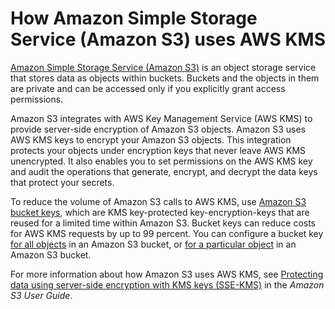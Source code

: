 # How Amazon Simple Storage Service \(Amazon S3\) uses AWS KMS<a name="services-s3"></a>

[Amazon Simple Storage Service \(Amazon S3\)](https://docs.aws.amazon.com/AmazonS3/latest/userguide/Welcome.html) is an object storage service that stores data as objects within buckets\. Buckets and the objects in them are private and can be accessed only if you explicitly grant access permissions\. 

Amazon S3 integrates with AWS Key Management Service \(AWS KMS\) to provide server\-side encryption of Amazon S3 objects\. Amazon S3 uses AWS KMS keys to encrypt your Amazon S3 objects\. This integration protects your objects under encryption keys that never leave AWS KMS unencrypted\. It also enables you to set permissions on the AWS KMS key and audit the operations that generate, encrypt, and decrypt the data keys that protect your secrets\. 

To reduce the volume of Amazon S3 calls to AWS KMS, use [Amazon S3 bucket keys](https://docs.aws.amazon.com/AmazonS3/latest/userguide/bucket-key.html), which are KMS key\-protected key\-encryption\-keys that are reused for a limited time within Amazon S3\. Bucket keys can reduce costs for AWS KMS requests by up to 99 percent\. You can configure a bucket key [for all objects](https://docs.aws.amazon.com/AmazonS3/latest/userguide/bucket-key.html#configure-bucket-key) in an Amazon S3 bucket, or [for a particular object](https://docs.aws.amazon.com/AmazonS3/latest/userguide/configuring-bucket-key-object.html) in an Amazon S3 bucket\.

For more information about how Amazon S3 uses AWS KMS, see [Protecting data using server\-side encryption with KMS keys \(SSE\-KMS\)](https://docs.aws.amazon.com/AmazonS3/latest/userguide/UsingKMSEncryption.html) in the *Amazon S3 User Guide*\.